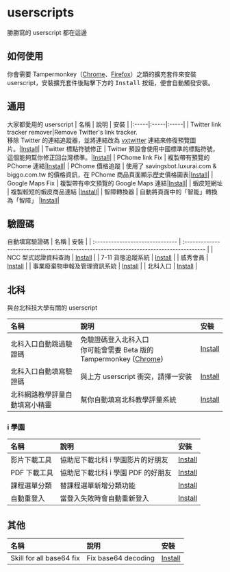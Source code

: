 # userscripts

勝勝寫的 userscript 都在這邊

## 如何使用

你會需要 Tampermonkey（[Chrome](https://chrome.google.com/webstore/detail/tampermonkey/dhdgffkkebhmkfjojejmpbldmpobfkfo)、[Firefox](https://addons.mozilla.org/zh-TW/firefox/addon/tampermonkey/)）之類的擴充套件來安裝 userscript，安裝擴充套件後點擊下方的 <kbd>Install</kbd> 按鈕，便會自動觸發安裝。

## 通用

大家都愛用的 userscript
| 名稱 | 說明 | 安裝 |
|:-----|:-----|:-----|
| Twitter link tracker remover|Remove Twitter's link tracker. <br>移除 Twitter 的連結追蹤器，並將連結改為 [vxtwitter](https://github.com/ryuuzake/BetterTwitFix) 連結來修復預覽圖片。|[Install](https://github.com/gnehs/userscripts/raw/main/Twitter-link-tracker-remover.user.js)|
| Twitter 標點符號修正 | Twitter 預設會使用中國標準的標點符號，這個能夠幫你修正回台灣標準。|[Install](https://github.com/gnehs/userscripts/raw/main/twitter-lang-fix.user.js)| 
| PChome link Fix | 複製帶有預覽的 PChome 連結|[Install](https://github.com/gnehs/userscripts/raw/main/pchome-link-copy.user.js)|
| PChome 價格追蹤 |  使用了 savingsbot.luxurai.com & biggo.com.tw 的價格資訊，在 PChome 商品頁面顯示歷史價格圖表|[Install](https://github.com/gnehs/userscripts/raw/main/pchome-price-tracker.user.js)|
| Google Maps Fix | 複製帶有中文預覽的 Google Maps 連結|[Install](https://github.com/gnehs/userscripts/raw/main/google-maps-link-copy.user.js)|
| 蝦皮短網址 | 複製較短的蝦皮商品連結 |[Install](https://github.com/gnehs/userscripts/raw/main/shopee-link-copy.user.js)|
| 智障轉換器 | 自動將頁面中的「智能」轉換為「智障」 |[Install](https://github.com/gnehs/userscripts/raw/main/intelligent-replacer.user.js)|

## 驗證碼

自動填寫驗證碼
| 名稱 | 安裝 |
| :------------------------------ | :------------------------------------------------------------------------------------- |
| NCC 型式認證資料查詢 | [Install](https://github.com/gnehs/userscripts/raw/main/ncc-captcha-auto-fill.user.js) |
| 7-11 貨態追蹤系統 | [Install](https://github.com/gnehs/userscripts/raw/main/eservice-7-11.user.js) |
| 威秀會員 | [Install](https://github.com/gnehs/userscripts/raw/main/vieshow-captcha-auto-fill.user.js) |
| 事業廢棄物申報及管理資訊系統 | [Install](https://github.com/gnehs/userscripts/raw/main/waste-moenv-gov-tw.user.js) |
| 北科入口 | [Install](https://github.com/gnehs/userscripts/raw/main/ntut-portal-captcha-auto-fill.user.js) |

## 北科

與台北科技大學有關的 userscript

| 名稱                           | 說明                                                                                                                                                                   | 安裝                                                                                           |
| :----------------------------- | :--------------------------------------------------------------------------------------------------------------------------------------------------------------------- | :--------------------------------------------------------------------------------------------- |
| 北科入口自動跳過驗證碼         | 免驗證碼登入北科入口<br/> 你可能會需要 Beta 版的 Tampermonkey ([Chrome](https://chrome.google.com/webstore/detail/tampermonkey-beta/gcalenpjmijncebpfijmoaglllgpjagf)) | [Install](https://github.com/gnehs/userscripts/raw/main/ntut-skip-captcha.user.js)             |
| 北科入口自動填寫驗證碼         | 與上方 userscript 衝突，請擇一安裝                                                                                                                                     | [Install](https://github.com/gnehs/userscripts/raw/main/ntut-portal-captcha-auto-fill.user.js) |
| 北科網路教學評量自動填寫小精靈 | 幫你自動填寫北科教學評量系統                                                                                                                                           | [Install](https://github.com/gnehs/userscripts/raw/main/ntut-autofill-assessment.user.js)      |

### i 學園

| 名稱         | 說明                               | 安裝                                                                                        |
| :----------- | :--------------------------------- | :------------------------------------------------------------------------------------------ |
| 影片下載工具 | 協助尼下載北科 i 學園影片的好朋友  | [Install](https://github.com/gnehs/userscripts/raw/main/ntut-istudy-downloader.user.js)     |
| PDF 下載工具 | 協助尼下載北科 i 學園 PDF 的好朋友 | [Install](https://github.com/gnehs/userscripts/raw/main/ntut-istudy-pdf-downloader.user.js) |
| 課程選單分類 | 替課程選單新增分類功能             | [Install](https://github.com/gnehs/userscripts/raw/main/ntut-istudy-course-select.user.js)  |
| 自動重登入   | 當登入失敗時會自動重新登入         | [Install](https://github.com/gnehs/userscripts/raw/main/ntut-istudy-auto-relogin.user.js)   |

## 其他

| 名稱                     | 說明                | 安裝                                                                          |
| :----------------------- | :------------------ | :---------------------------------------------------------------------------- |
| Skill for all base64 fix | Fix base64 decoding | [Install](https://github.com/gnehs/userscripts/raw/main/skillsforall.user.js) |
